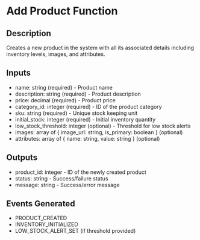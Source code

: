 # Add Product Function

## Description
Creates a new product in the system with all its associated details including inventory levels, images, and attributes.

## Inputs
- name: string (required) - Product name
- description: string (required) - Product description
- price: decimal (required) - Product price
- category_id: integer (required) - ID of the product category
- sku: string (required) - Unique stock keeping unit
- initial_stock: integer (required) - Initial inventory quantity
- low_stock_threshold: integer (optional) - Threshold for low stock alerts
- images: array of {
    image_url: string,
    is_primary: boolean
  } (optional)
- attributes: array of {
    name: string,
    value: string
  } (optional)

## Outputs
- product_id: integer - ID of the newly created product
- status: string - Success/failure status
- message: string - Success/error message

## Events Generated
- PRODUCT_CREATED
- INVENTORY_INITIALIZED
- LOW_STOCK_ALERT_SET (if threshold provided)